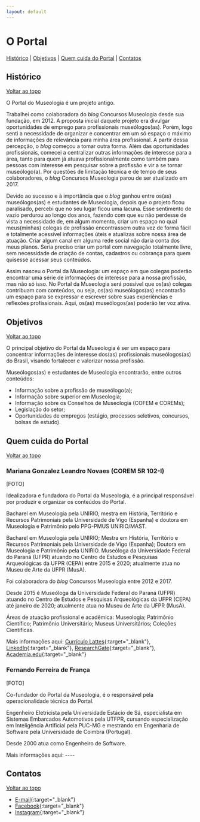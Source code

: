 ```yaml
---
layout: default
---
```


# O Portal

[Histórico](#histórico) | [Objetivos](#objetivos) | [Quem cuida do Portal](#quem-cuida-do-portal) | [Contatos](#contatos)

## Histórico
[Voltar ao topo](#o-portal)

O Portal do Museologia é um projeto antigo.

Trabalhei como colaboradora do _blog_ Concursos Museologia desde sua fundação, em 2012. A proposta inicial daquele projeto era divulgar oportunidades de emprego para profissionais museólogos(as). Porém, logo senti a necessidade de organizar e concentrar em um só espaço o máximo de informações de relevância para minha área profissional. A partir dessa percepção, o _blog_ começou a tomar outra forma. Além das oportunidades profissionais, comecei a centralizar outras informações de interesse para a área, tanto para quem já atuava profissionalmente como também para pessoas com interesse em pesquisar sobre a profissão e vir a se tornar museólogo(a). Por questões de limitação técnica e de tempo de seus colaboradores, o _blog_ Concursos Museologia parou de ser atualizado em 2017.

Devido ao sucesso e à importância que o _blog_ ganhou entre os(as) museólogos(as) e estudantes de Museologia, depois que o projeto ficou paralisado, percebi que no seu lugar ficou uma lacuna. Esse sentimento de vazio perdurou ao longo dos anos, fazendo com que eu não perdesse de vista a necessidade de, em algum momento, criar um espaço no qual meus(minhas) colegas de profissão encontrassem outra vez de forma fácil e totalmente acessível informações úteis e atualizas sobre nossa área de atuação. Criar algum canal em alguma rede social não daria conta dos meus planos. Seria preciso criar um portal com navegação totalmente livre, sem necessidade de criação de contas, cadastros ou cobrança para quem quisesse acessar seus conteúdos.

Assim nasceu o Portal da Museologia: um espaço em que colegas poderão encontrar uma série de informações de interesse para a nossa profissão, mas não só isso. No Portal da Museologia será possível que os(as) colegas contribuam com conteúdos, ou seja, os(as) museólogos(as) encontrarão um espaço para se expressar e escrever sobre suas experiências e reflexões profissionais. Aqui, os(as) museólogos(as) poderão ter voz ativa.

## Objetivos
[Voltar ao topo](#o-portal)

O principal objetivo do Portal da Museologia é ser um espaço para concentrar informações de interesse dos(as) profissionais museólogos(as) do Brasil, visando fortalecer e valorizar nossa profissão.

Museólogos(as) e estudantes de Museologia encontrarão, entre outros conteúdos:
- Informação sobre a profissão de museólogo(a);
- Informação sobre superior em Museologia;
- Informação sobre os Conselhos de Museologia (COFEM e COREMs);
- Legislação do setor;
- Oportunidades de empregos (estágio, processos seletivos, concursos, bolsas de estudo).

## Quem cuida do Portal
[Voltar ao topo](#o-portal)

### Mariana Gonzalez Leandro Novaes (COREM 5R 102-I)
[FOTO]

Idealizadora e fundadora do Portal da Museologia, é a principal responsável por produzir e organizar os conteúdos do Portal.

Bacharel em Museologia pela UNIRIO, mestra em História, Território e Recursos Patrimoniais pela Universidade de Vigo (Espanha) e doutora em Museologia e Patrimônio pelo PPG-PMUS UNIRIO/MAST.

Bacharel em Museologia pela UNIRIO; Mestra em História, Território e Recursos Patrimoniais pela Universidade de Vigo (Espanha); Doutora em Museologia e Patrimônio pela UNIRIO. Museóloga da Universidade Federal do Paraná (UFPR) atuando no Centro de Estudos e Pesquisas Arqueológicas da UFPR (CEPA) entre 2015 e 2020; atualmente atua no Museu de Arte da UFPR (MusA). 

Foi colaboradora do _blog_ Concursos Museologia entre 2012 e 2017.

Desde 2015 é Museóloga da Universidade Federal do Paraná (UFPR) atuando no Centro de Estudos e Pesquisas Arqueológicas da UFPR (CEPA) até janeiro de 2020; atualmente atua no Museu de Arte da UFPR (MusA).

Áreas de atuação profissional e acadêmica: Museologia; Patrimônio Científico; Patrimônio Universitário; Museus Universitários; Coleções Científicas.

Mais informações aqui: [Currículo Lattes](http://lattes.cnpq.br/5109594944416089){:target="_blank"}, [LinkedIn](https://www.linkedin.com/in/mariana-novaes-157920180/){:target="_blank"}, [ResearchGate](https://www.researchgate.net/profile/Mariana_Novaes){:target="_blank"}, [Academia.edu](https://ufpr.academia.edu/MarianaNovaes){:target="_blank"}


### Fernando Ferreira de França
[FOTO]

Co-fundador do Portal da Museologia, é o responsável pela operacionalidade técnica do Portal.

Engenheiro Eletricista pela Universidade Estácio de Sá, especialista em Sistemas Embarcados Automotivos pela UTFPR, cursando especialização em Inteligência Artificial pela PUC-MG e mestrando em Engenharia de Software pela Universidade de Coimbra (Portugal). 

Desde 2000 atua como Engenheiro de Software.

Mais informações aqui: ----

## Contatos
[Voltar ao topo](#o-portal)

- [E-mail](mailto:portal@museologia.mus.br){:target="_blank"}
- [Facebook](https://www.facebook.com/PortaldaMuseologia/){:target="_blank"}
- [Instagram](https://www.instagram.com/portaldamuseologia/){:target="_blank"}
